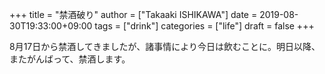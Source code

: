 +++
title = "禁酒破り"
author = ["Takaaki ISHIKAWA"]
date = 2019-08-30T19:33:00+09:00
tags = ["drink"]
categories = ["life"]
draft = false
+++

8月17日から禁酒してきましたが、諸事情により今日は飲むことに。明日以降、またがんばって、禁酒します。